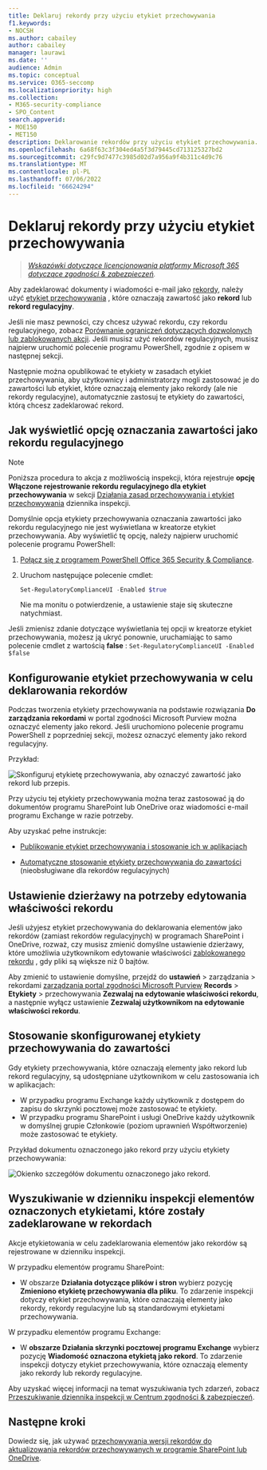 ```yaml
---
title: Deklaruj rekordy przy użyciu etykiet przechowywania
f1.keywords:
- NOCSH
ms.author: cabailey
author: cabailey
manager: laurawi
ms.date: ''
audience: Admin
ms.topic: conceptual
ms.service: O365-seccomp
ms.localizationpriority: high
ms.collection:
- M365-security-compliance
- SPO_Content
search.appverid:
- MOE150
- MET150
description: Deklarowanie rekordów przy użyciu etykiet przechowywania.
ms.openlocfilehash: 6a68f63c3f304ed4a5f3d79445cd713125327bd2
ms.sourcegitcommit: c29fc9d7477c3985d02d7a956a9f4b311c4d9c76
ms.translationtype: MT
ms.contentlocale: pl-PL
ms.lasthandoff: 07/06/2022
ms.locfileid: "66624294"
---
```

# <a name="declare-records-by-using-retention-labels"></a>Deklaruj rekordy przy użyciu etykiet przechowywania

>*[Wskazówki dotyczące licencjonowania platformy Microsoft 365 dotyczące zgodności & zabezpieczeń](/office365/servicedescriptions/microsoft-365-service-descriptions/microsoft-365-tenantlevel-services-licensing-guidance/microsoft-365-security-compliance-licensing-guidance).*

Aby zadeklarować dokumenty i wiadomości e-mail jako [rekordy](records-management.md#records), należy użyć [etykiet przechowywania](retention.md#retention-labels) , które oznaczają zawartość jako **rekord** lub **rekord regulacyjny**.

Jeśli nie masz pewności, czy chcesz używać rekordu, czy rekordu regulacyjnego, zobacz [Porównanie ograniczeń dotyczących dozwolonych lub zablokowanych akcji](records-management.md#compare-restrictions-for-what-actions-are-allowed-or-blocked). Jeśli musisz użyć rekordów regulacyjnych, musisz najpierw uruchomić polecenie programu PowerShell, zgodnie z opisem w następnej sekcji.

Następnie można opublikować te etykiety w zasadach etykiet przechowywania, aby użytkownicy i administratorzy mogli zastosować je do zawartości lub etykiet, które oznaczają elementy jako rekordy (ale nie rekordy regulacyjne), automatycznie zastosuj te etykiety do zawartości, którą chcesz zadeklarować rekord.

## <a name="how-to-display-the-option-to-mark-content-as-a-regulatory-record"></a>Jak wyświetlić opcję oznaczania zawartości jako rekordu regulacyjnego

> [!NOTE]
> Poniższa procedura to akcja z możliwością inspekcji, która rejestruje **opcję Włączone rejestrowanie rekordu regulacyjnego dla etykiet przechowywania** w sekcji [Działania zasad przechowywania i etykiet przechowywania](search-the-audit-log-in-security-and-compliance.md#retention-policy-and-retention-label-activities) dziennika inspekcji.

Domyślnie opcja etykiety przechowywania oznaczania zawartości jako rekordu regulacyjnego nie jest wyświetlana w kreatorze etykiet przechowywania. Aby wyświetlić tę opcję, należy najpierw uruchomić polecenie programu PowerShell:

1. [Połącz się z programem PowerShell Office 365 Security & Compliance](/powershell/exchange/office-365-scc/connect-to-scc-powershell/connect-to-scc-powershell).

2. Uruchom następujące polecenie cmdlet:

    ```powershell
    Set-RegulatoryComplianceUI -Enabled $true
    ````

    Nie ma monitu o potwierdzenie, a ustawienie staje się skuteczne natychmiast.

Jeśli zmienisz zdanie dotyczące wyświetlania tej opcji w kreatorze etykiet przechowywania, możesz ją ukryć ponownie, uruchamiając to samo polecenie cmdlet z wartością **false** : `Set-RegulatoryComplianceUI -Enabled $false`

## <a name="configuring-retention-labels-to-declare-records"></a>Konfigurowanie etykiet przechowywania w celu deklarowania rekordów

Podczas tworzenia etykiety przechowywania na podstawie rozwiązania **Do zarządzania rekordami** w portal zgodności Microsoft Purview można oznaczyć elementy jako rekord. Jeśli uruchomiono polecenie programu PowerShell z poprzedniej sekcji, możesz oznaczyć elementy jako rekord regulacyjny.

Przykład:

![Skonfiguruj etykietę przechowywania, aby oznaczyć zawartość jako rekord lub przepis.](../media/declare-records.png)

Przy użyciu tej etykiety przechowywania można teraz zastosować ją do dokumentów programu SharePoint lub OneDrive oraz wiadomości e-mail programu Exchange w razie potrzeby.

Aby uzyskać pełne instrukcje:

- [Publikowanie etykiet przechowywania i stosowanie ich w aplikacjach](create-apply-retention-labels.md)

- [Automatyczne stosowanie etykiety przechowywania do zawartości](apply-retention-labels-automatically.md) (nieobsługiwane dla rekordów regulacyjnych)

## <a name="tenant-setting-for-editing-record-properties"></a>Ustawienie dzierżawy na potrzeby edytowania właściwości rekordu

Jeśli użyjesz etykiet przechowywania do deklarowania elementów jako rekordów (zamiast rekordów regulacyjnych) w programach SharePoint i OneDrive, rozważ, czy musisz zmienić domyślne ustawienie dzierżawy, które umożliwia użytkownikom edytowanie właściwości [zablokowanego rekordu](record-versioning.md) , gdy pliki są większe niż 0 bajtów.

Aby zmienić to ustawienie domyślne, przejdź do **ustawień** >  zarządzania  >  rekordami [zarządzania portal zgodności Microsoft Purview](https://compliance.microsoft.com/) **Records** > **Etykiety** >  przechowywania **Zezwalaj na edytowanie właściwości rekordu**, a następnie wyłącz ustawienie **Zezwalaj użytkownikom na edytowanie właściwości rekordu**.

## <a name="applying-the-configured-retention-label-to-content"></a>Stosowanie skonfigurowanej etykiety przechowywania do zawartości

Gdy etykiety przechowywania, które oznaczają elementy jako rekord lub rekord regulacyjny, są udostępniane użytkownikom w celu zastosowania ich w aplikacjach:

- W przypadku programu Exchange każdy użytkownik z dostępem do zapisu do skrzynki pocztowej może zastosować te etykiety.
- W przypadku programu SharePoint i usługi OneDrive każdy użytkownik w domyślnej grupie Członkowie (poziom uprawnień Współtworzenie) może zastosować te etykiety.

Przykład dokumentu oznaczonego jako rekord przy użyciu etykiety przechowywania:

![Okienko szczegółów dokumentu oznaczonego jako rekord.](../media/recordversioning7.png)

## <a name="searching-the-audit-log-for-labeled-items-that-were-declared-records"></a>Wyszukiwanie w dzienniku inspekcji elementów oznaczonych etykietami, które zostały zadeklarowane w rekordach

Akcje etykietowania w celu zadeklarowania elementów jako rekordów są rejestrowane w dzienniku inspekcji.

W przypadku elementów programu SharePoint:
- W obszarze **Działania dotyczące plików i stron** wybierz pozycję **Zmieniono etykietę przechowywania dla pliku**. To zdarzenie inspekcji dotyczy etykiet przechowywania, które oznaczają elementy jako rekordy, rekordy regulacyjne lub są standardowymi etykietami przechowywania.

W przypadku elementów programu Exchange:
- W **obszarze Działania skrzynki pocztowej programu Exchange** wybierz pozycję **Wiadomość oznaczona etykietą jako rekord**. To zdarzenie inspekcji dotyczy etykiet przechowywania, które oznaczają elementy jako rekordy lub rekordy regulacyjne.

Aby uzyskać więcej informacji na temat wyszukiwania tych zdarzeń, zobacz [Przeszukiwanie dziennika inspekcji w Centrum zgodności & zabezpieczeń](search-the-audit-log-in-security-and-compliance.md#file-and-page-activities).

## <a name="next-steps"></a>Następne kroki

Dowiedz się, jak używać [przechowywania wersji rekordów do aktualizowania rekordów przechowywanych w programie SharePoint lub OneDrive](record-versioning.md).
